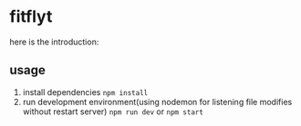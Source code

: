 # fitflyt
here is the introduction:


## usage

1. install dependencies
	`npm install`
2. run development environment(using nodemon for listening file modifies without restart server)
	`npm run dev` or `npm start`
